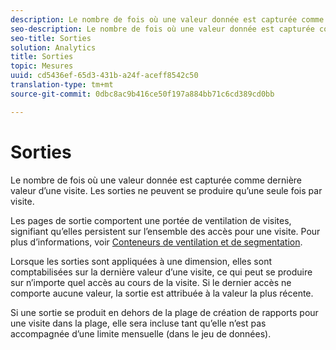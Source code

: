 ```yaml
---
description: Le nombre de fois où une valeur donnée est capturée comme dernière valeur d’une visite. Les sorties ne peuvent se produire qu’une seule fois par visite.
seo-description: Le nombre de fois où une valeur donnée est capturée comme dernière valeur d’une visite. Les sorties ne peuvent se produire qu’une seule fois par visite.
seo-title: Sorties
solution: Analytics
title: Sorties
topic: Mesures
uuid: cd5436ef-65d3-431b-a24f-aceff8542c50
translation-type: tm+mt
source-git-commit: 0dbc8ac9b416ce50f197a884bb71c6cd389cd0bb

---
```



# Sorties

Le nombre de fois où une valeur donnée est capturée comme dernière valeur d’une visite. Les sorties ne peuvent se produire qu’une seule fois par visite.

Les pages de sortie comportent une portée de ventilation de visites, signifiant qu’elles persistent sur l’ensemble des accès pour une visite. Pour plus d’informations, voir [Conteneurs de ventilation et de segmentation](https://marketing.adobe.com/resources/help/en_US/sc/user/c_Breakdown_and_segmentation_containers.html).

Lorsque les sorties sont appliquées à une dimension, elles sont comptabilisées sur la dernière valeur d’une visite, ce qui peut se produire sur n’importe quel accès au cours de la visite. Si le dernier accès ne comporte aucune valeur, la sortie est attribuée à la valeur la plus récente.

Si une sortie se produit en dehors de la plage de création de rapports pour une visite dans la plage, elle sera incluse tant qu’elle n’est pas accompagnée d’une limite mensuelle (dans le jeu de données).
